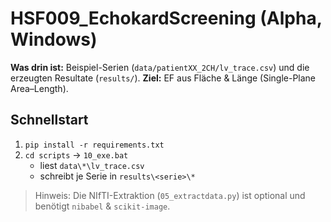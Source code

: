 # HSF009_EchokardScreening (Alpha, Windows)

**Was drin ist:** Beispiel-Serien (`data/patientXX_2CH/lv_trace.csv`) und die erzeugten Resultate (`results/`).
**Ziel:** EF aus Fläche & Länge (Single-Plane Area–Length).

## Schnellstart
1) `pip install -r requirements.txt`
2) `cd scripts` → `10_exe.bat`
   - liest `data\*\lv_trace.csv`
   - schreibt je Serie in `results\<serie>\*`

> Hinweis: Die NIfTI-Extraktion (`05_extractdata.py`) ist optional und benötigt `nibabel` & `scikit-image`.
